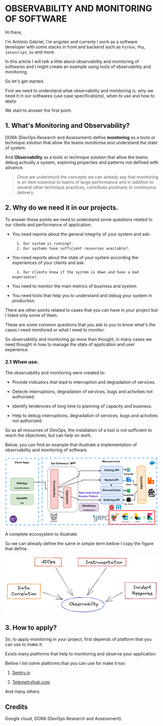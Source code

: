 # OBSERVABILITY AND MONITORING OF SOFTWARE

Hi there,<br>

I'm António Gabriel, I'm angolan and currenly I work as a software developer with some stacks in front and backend such as `Python`, `Php`, `Javascript`, `Go` and more.

In this article I will talk a little about observability and monitoring of softwares and I might create an example using tools of observability and monitoring.

So let's get started.

First we need to understand what observability and monitoring is, why we need it in our softwares (use case specifications), when to use and how to apply.

We start to answer the first point.

## 1. What's Monitoring and Observability?

DORA (DevOps Research and Assessment) define **monitoring** as a tools or technique solution that allow the teams monitorise and understand the state of system.

And **Observability** as a tools or technique solution that allow the teams debug activally a system, exploring properties and patterns not defined with advance.

> Once we understood the concepts we can already say that monitoring is an item essential to teams of large performance and in addition to several other technique practices, contribute positively to continuous delivery.

## 2. Why do we need it in our projects.

To answer these points we need to understand some questions related to our clients and performance of application.

- You need reports about the general integrity of your system and ask: <br>
 
        1. Our system is running?.
        2. Our systems have sufficient resources available?. 

- You need reports about the state of your system according the experiences of your clients and ask: <br>

        1. Our clients know if the system is down and have a bad experience?.

- You need to monitor the main metrics of business and system.
- You need tools that help you to understand and debug your system in production.

There are other points related to cases that you can have in your project but I listed only some of them.

These are some common questions that you ask to you to know what's the cases I need monitored or what I need to monitor.

So observability and monitoring go more than thought, in many cases we need thought in how to manage the state of application and user experience.

### 2.1 When use.

The observability and monitoring were created to:

- Provide indicators that lead to interruption and degradation of services.

- Detecte interruptions, degradation of services, bugs and activities not authorized.

- Identify tendencies of long time to planning of capacity and business.

- Help to debug interruptions, degradation of services, bugs and activities not authorized.

So as all resources of DevOps, the installation of a tool is not sufficient to reach the objectives, but can help on work.

Below, you can find an example that illustrate a implementation of observability and monitoring of software.

<img src="assets/fig1.png" alt="observability and monitoring image">

A complete eccosystem to illustrate.

So we can already define the same in simple term bellow I copy the figure that define.

<img src="assets/fig2.png" alt="observability and monitoring image">

## 3. How to apply?

So, to apply monitoring in your project, first depends of platform that you can use to make it.

Exists many platforms that help to monitoring and observe your application.

Bellow I list some platforms that you can use for make it too:

1. [Sentry.io](https://sentry.io/for/performance/?utm_source=google&utm_medium=cpc&utm_campaign=10620582635&utm_content=g&utm_term=%2Bobservability%20%2Bmonitoring&device=c&gclid=Cj0KCQjwkOqZBhDNARIsAACsbfLJe_QR2Hu2KbXz5eia29npfKjFcA506Dnb6vxEfmiSIbA4jSGhDxkaArd1EALw_wcB&gclid=Cj0KCQjwkOqZBhDNARIsAACsbfLJe_QR2Hu2KbXz5eia29npfKjFcA506Dnb6vxEfmiSIbA4jSGhDxkaArd1EALw_wcB)

2. [Telemetryhub.com](https://telemetryhub.com/?utm_campaign=17445928558&utm_source=google&utm_medium=cpc&utm_content=602806328128&utm_term=observability&adgroupid=142764754012&gclid=Cj0KCQjwkOqZBhDNARIsAACsbfKobv7RyjC5__rHdq8xOWJkY_UgeinZIGqX5vi03xD7GYS9HBwosUUaAjcbEALw_wcB)

And many others.

## Credits

Google cloud, DORA (DevOps Research and Assessment).